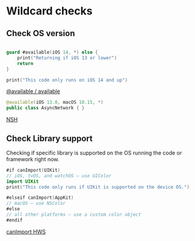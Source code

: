 # Wildcard checks


## Check OS version

```swift

guard #available(iOS 14, *) else {
    print("Returning if iOS 13 or lower")
    return
}

print("This code only runs on iOS 14 and up")


```

[@available / available](https://www.avanderlee.com/swift/available-deprecated-renamed/)

```swift
@available(iOS 13.0, macOS 10.15, *)
public class AsyncNetwork { }

```

[NSH](https://nshipster.com/available/)


## Check Library support

Checking if specific library is supported on the OS running the code or framework right now.
```swift
#if canImport(UIKit)
// iOS, tvOS, and watchOS – use UIColor
import UIKit
print("This code only runs if UIKit is supported on the device OS.")

#elseif canImport(AppKit)
// macOS – use NSColor
#else
// all other platforms – use a custom color object
#endif
```
[canImport HWS](https://www.hackingwithswift.com/example-code/language/how-to-check-whether-a-module-is-available-using-canimport)